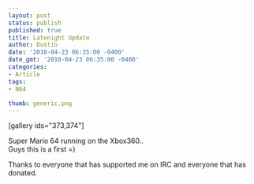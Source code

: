 ```yaml
---
layout: post
status: publish
published: true
title: Latenight Update
author: Dustin
date: '2010-04-23 06:35:00 -0400'
date_gmt: '2010-04-23 06:35:00 -0400'
categories:
- Article
tags:
- N64

thumb: generic.png
---
```

[gallery ids="373,374"]

Super Mario 64 running on the Xbox360..  
Guys this is a first =)

Thanks to everyone that has supported me on IRC and everyone that has donated.
